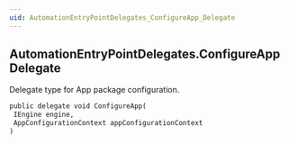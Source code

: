 ```yaml
---
uid: AutomationEntryPointDelegates_ConfigureApp_Delegate
---
```


## AutomationEntryPointDelegates.ConfigureApp Delegate

Delegate type for App package configuration.

```txt
public delegate void ConfigureApp(
 IEngine engine,
 AppConfigurationContext appConfigurationContext
)
```
